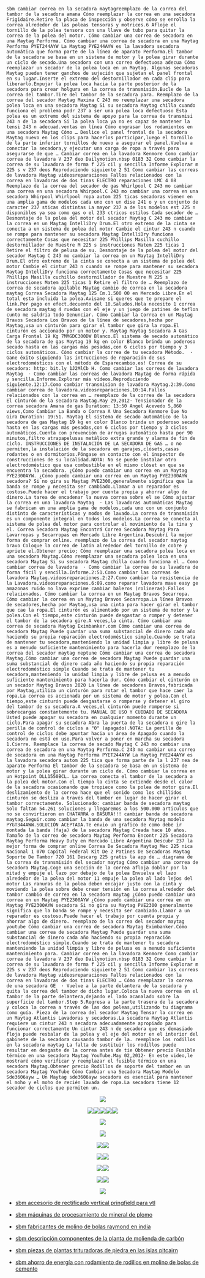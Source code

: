 
```
sbm cambiar correa en la secadora maytagreemplazo de la correa del tambor de la secadora amana Cómo reemplazar la correa en una secadora Frigidaire.Retire la placa de inspección y observe cómo se enrolla la correa alrededor de las poleas tensoras y motrices.6 Afloje el tornillo de la polea tensora con una llave de tubo para quitar la correa de la polea del motor. Cómo cambiar una correa de secadora en una Maytag Performa. Cómo cambiar una correa de secadora en una Maytag Performa PYET244AYW La Maytag PYE244AYW es la lavadora secadora automática que forma parte de la línea de aparato Performa.El tambor de la secadora se basa en un sistema de motor y la polea girar durante un ciclo de secado.Una secadora con una correa defectuosa adecua Cómo reemplazar un secador de la polea loca en un Maytag. Algunas secadoras Maytag pueden tener ganchos de sujeción que sujetan el panel frontal en su lugar.Inserte el extremo del destornillador en cada clip para liberarlo.Empujar la polea loca hacia la parte posterior de la secadora para crear holgura en la correa de transmisión.Bucle de la correa del tambor.Tire del tambor de la secadora para. Reemplazo de la correa del secador Maytag Maxima C 243 mo reemplazar una secadora polea loca en una secadora Maytag Si su secadora Maytag chilla cuando funciona el problema podr 237 a ser una polea loca defectuoso Esta polea es un extremo del sistema de apoyo para la correa de transmisi 243 n de la secadora Si la polea loca ya no es capaz de mantener la tensi 243 n adecuad.ventas en línea Cómo engrasar los rodamientos en una secadora Maytag Cómo … Deslice el panel frontal de la secadora Maytag nuevo en los clips para hacerlos participar,luego el tornillo de la parte inferior tornillos de nuevo a asegurar el panel.Vuelva a conectar la secadora,y ejecutar una carga de ropa a través para asegurarse de que … Cambiar correa en la lavadora Kenmore Como cambiar correa de lavadora V 237 deo Dailymotion.nbsp 0183 32 Como cambiar la correa de su lavadora de forma f 225 cil y sencilla Informe Explorar m 225 s v 237 deos Reproduciendo siguiente 2 51 Como cambiar las correas de lavadora Maytag videosreparaciones Fallos relacionados con la correa en lavadoras de dos tinas ELECTRO reparaciones LMC 4 08 Reemplazo de la correa del secador de gas Whirlpool C 243 mo cambiar una correa en una secadora Whirpool.C 243 mo cambiar una correa en una secadora Whirpool Whirlpool ropa autom 225 ticas secadoras vienen en una amplia gama de modelos cada uno con un dise 241 o y un conjunto de caracter 237 sticas distintas La mayor 237 a de los modelos est 225 n disponibles ya sea como gas o el 233 ctricos estilos Cada secador de … Desmontaje de la polea del motor del secador Maytag C 243 mo cambiar la correa en un Maytag IntelliDry Drum.El otro extremo de la cinta se conecta a un sistema de polea del motor Cambie el cintur 243 n cuando se rompe para mantener su secadora Maytag IntelliDry funciona correctamente Cosas que necesitar 225 Phillips Masilla cuchillo destornillador de Muestre M 225 s instrucciones Matem 225 ticas 1 Retire el filtro de pelusa de su. Desmontaje de la polea del motor del secador Maytag C 243 mo cambiar la correa en un Maytag IntelliDry Drum.El otro extremo de la cinta se conecta a un sistema de polea del motor Cambie el cintur 243 n cuando se rompe para mantener su secadora Maytag IntelliDry funciona correctamente Cosas que necesitar 225 Phillips Masilla cuchillo destornillador de Muestre M 225 s instrucciones Matem 225 ticas 1 Retire el filtro de … Reemplazo de correa de secadora apilable Maytag cambio de correa en la secadora maytag Correa Secadora Maytag 125 Cm.1.500 00 en Mercado Libre.En el total esta incluida la polea.Avisame si queres que te prepare el link.Por pago en efect.decuento del 10.Saludos.Hola necesito 1 correa de secadora maytag 4 ruedas con el eje y un juego de patines de teflon cunto me saldria todo Denunciar. Cómo Cambiar la Correa en un Maytag Bravos Secadora Los Bravos de la línea de secadores,hecha por Maytag,usa un cinturón para girar el tambor que gira la ropa.El cinturón es accionado por un motor y. Maytag Maytag Secadora A Gas Carga Frontal 19 Kg 7MMGDC300DW Blanco.El sistema de secado automático de la secadora de gas Maytag 19 kg en color Blanco brinda un poderoso secado hasta en las cargas más pesadas,con 6 ciclos por tiempo y 3 ciclos automáticos. Cómo cambiar la correa de tu secadora Método.  · Gane éxito siguiendo las intrucciones de reparación de sus electrodomésticos con el método de Esparecambio.es! Correa de su secadora: http: bit.ly 1J2MlCb H. Como cambiar las correas de lavadora Maytag  · Como cambiar las correas de lavadora Maytag de forma rápida y sencilla.Informe.Explorar más vídeos.Reproduciendo siguiente.12:17.Como cambiar transmision de lavadora Maytag.2:39.Como cambiar correa de lavadora.videosreparaciones.10:14.Fallos relacionados con la correa en … reemplazo de la correa de la secadora El cinturón de la secadora Maytag.May 29,2012· Tensionador de la correa secadora Amana de gas Duration: 13:50 Angel Acevedo 5,860 views,Como Cambiar La Banda o Correa A Una Secadora Kenmore Que No Gira Duration: 19:51. Maytag El sistema de secado automático de la secadora de gas Maytag 19 kg en color Blanco brinda un poderoso secado hasta en las cargas más pesadas,con 6 ciclos por tiempo y 3 ciclos automáticos.Cuenta con prevención de arrugas automático hasta por 90 minutos,filtro atrapapelusas metálico extra grande y alarma de fin de ciclo. INSTRUCCIONES DE INSTALACIÓN DE LA SECADORA DE GAS … o no permiten,la instalación de la secadora en garajes,clósets,casas rodantes o en dormitorios.Póngase en contacto con el inspector de construcciones de su localidad.NOTA: No se puede instalar otro electrodoméstico que usa combustible en el mismo clóset en que se encuentra la secadora. ¿Cómo puedo cambiar una correa en un Maytag PYE2300AYW. ¿Cómo puedo cambiar una correa en un Maytag PYE2300AYW secadora? Si no gira su Maytag PVE2300,generalmente significa que la banda se rompe y necesita ser cambiado.Llamar a un reparador es costoso.Puede hacer el trabajo por cuenta propia y ahorrar algo de dinero.La tarea de encadenar la nueva correa sobre el se Cómo ajustar la correa en una lavadora Maytag  · Las lavadoras automáticas Maytag se fabrican en una amplia gama de modelos,cada uno con un conjunto distinto de características y modos de lavado.La correa de transmisión es un componente integral en todos los modelos.La correa se conecta al sistema de polea del motor para controlar el movimiento de la tina y el. Correa Secadora Maytag Encontrá Correa Secadora Maytag Para Lavarropas y Secarropas en Mercado Libre Argentina.Descubrí la mejor forma de comprar online. reemplazo de la correa del secador maytag bravo Coloque la correa de latón alrededor del tornillo de cobre y apriete el.Obtener precio; Cómo reemplazar una secadora polea loca en una secadora Maytag.Cómo reemplazar una secadora polea loca en una secadora Maytag Si su secadora Maytag chilla cuando funciona el … Como cambiar correa de lavadora  · Como cambiar la correa de su lavadora de forma fácil y sencilla.Informe.2:51.Como cambiar las correas de lavadora Maytag.videosreparaciones.2:27.Como cambiar la resistencia de la Lavadora.videosreparaciones.6:09.como reparar lavadora mave easy ge amazonas ruido no lava exprime cambiar baleros (rolineras).Fallos relacionados. Cómo cambiar la correa en un Maytag Bravos Secarropa. Cómo cambiar la correa en un Maytag Bravos Secarropa.La línea Bravos de secadores,hecha por Maytag,usa una cinta para hacer girar el tambor que cae la ropa.El cinturón es alimentado por un sistema de motor y la polea.Con el tiempo,este cinturón puede desgastar o romper y detener el tambor de la secadora gire.A veces,la cinta. Cómo cambiar una correa de secadora Maytag Eximbanker.com Cómo cambiar una correa de secadora Maytag Puede guardar una suma substancial de dinero cada año haciendo su propia reparación electrodoméstico simple.Cuando se trata de mantener tu secadora,manteniendo la unidad limpia y libre de pelusa es a menudo suficiente mantenimiento para hacerla dur reemplazo de la correa del secador maytag neptune Cómo cambiar una correa de secadora Maytag.Cómo cambiar una correa de secadora Maytag Puede guardar una suma substancial de dinero cada año haciendo su propia reparación electrodoméstico simple Cuando se trata de mantener tu secadora,manteniendo la unidad limpia y libre de pelusa es a menudo suficiente mantenimiento para hacerla dur. Cómo cambiar el cinturón en un secador Maytag Bravos 2020 La línea de secadores Bravos,fabricada por Maytag,utiliza un cinturón para rotar el tambor que hace caer la ropa.La correa es accionada por un sistema de motor y polea.Con el tiempo,este cinturón puede desgastarse o romperse y detener el giro del tambor de su secadora.A veces,el cinturón puede romperse si sobrecargas constantemente tu. MANUAL DE USO Y CUIDADO DE SECADORA Usted puede apagar su secadora en cualquier momento durante un ciclo.Para apagar su secadora Abra la puerta de la secadora o gire la perilla de control de ciclos a "0" (apagado).NOTA: La perilla de control de ciclos debe apuntar hacia un área de Apagado cuando la secadora no está en uso.Para volver a poner en marcha su secadora 1.Cierre. Reemplace la correa de secado Maytag C 243 mo cambiar una correa de secadora en una Maytag Performa.C 243 mo cambiar una correa de secadora en una Maytag Performa PYET244AYW La Maytag PYE244AYW es la lavadora secadora autom 225 tica que forma parte de la l 237 nea de aparato Performa El tambor de la secadora se basa en un sistema de motor y la polea girar durante un ciclo de. Cómo cambiar la correa en un Hotpoint DLL1550BCL. La correa conecta el tambor de la secadora a la polea del motor.Con el tiempo la cinta se extiende desde el calor de la secadora ocasionando que tropiece como la polea de motor gira.El deslizamiento de la correa hace que el sonido como los chillidos cinturón se desliza a través del tambor en lugar de hacer girar el tambor correctamente. Solucionado: cambiar banda de secadora maytag Solo faltan 54.261 soluciones y llegaremos a los 500.000 articulos que no se convirtieron en CHATARRA o BASURA!!! cambiar banda de secadora maytag.Seguir.como cambiar la banda de una secadora Maytag modelo PYGT344AWW.SOLUCIÓN ACEPTADA.Te envio un grafico de como debe ir montada la banda (faja) de la secadora Maytag Creada hace 10 años. Tamaño de la correa de secadora Maytag Performa Encontr 225 Secadora Maytag Performa Heavy Duty en Mercado Libre Argentina Descubr 237 la mejor forma de comprar online Correa De Secadora Maytag Mec 225 nica Nacional 1 070 Capital Federal Kit De 2 Patines De Secadoras Maytag Soporte De Tambor 720 161 Descarg 225 gratis la app de … diagrama de la correa de transmisión del secador maytag Cómo cambiar una correa de secadora Maytag.Coge una sección de la correa afloja doblar por la mitad y empuje el lazo por debajo de la polea Envuelva el lazo alrededor de la polea del motor 11 empuje la polea al lado lejos del motor Las ranuras de la polea deben encajar justo con la cinta y moviendo la polea sobre debe crear tensión en la correa alrededor del tambor cambio de correa en la secadora maytag ¿Cómo puedo cambiar una correa en un Maytag PYE2300AYW ¿Cómo puedo cambiar una correa en un Maytag PYE2300AYW secadora Si no gira su Maytag PVE2300 generalmente significa que la banda se rompe y necesita ser cambiado.Llamar a un reparador es costoso.Puede hacer el trabajo por cuenta propia y ahorrar algo de dinero. reemplazo de la correa del secador maytag youtube Cómo cambiar una correa de secadora Maytag Eximbanker.Cómo cambiar una correa de secadora Maytag Puede guardar una suma substancial de dinero cada año haciendo su propia reparación electrodoméstico simple.Cuando se trata de mantener tu secadora manteniendo la unidad limpia y libre de pelusa es a menudo suficiente mantenimiento para. Cambiar correa en la lavadora Kenmore Como cambiar correa de lavadora V 237 deo Dailymotion.nbsp 0183 32 Como cambiar la correa de su lavadora de forma f 225 cil y sencilla Informe Explorar m 225 s v 237 deos Reproduciendo siguiente 2 51 Como cambiar las correas de lavadora Maytag videosreparaciones Fallos relacionados con la correa en lavadoras de dos tinas ELECTRO … Cómo reemplazar la correa de una secadora GE  · Vuelve a la parte delantera de la secadora y quita la correa del tambor de dicho lugar.Coloca la nueva correa en el tambor de la parte delantera,dejando el lado acanalado sobre la superficie del tambor.Step 5.Regresa a la parte trasera de la secadora y coloca la correa a través de las dos poleas,utilizando tu diagrama como guía. Pieza de la correa del secador Maytag Tensar la correa en un Maytag Atlantis Lavadoras y secadoras.La secadora Maytag Atlantis requiere un cintur 243 n secadora adecuadamente apropiado para funcionar correctamente Un cintur 243 n de secadora que es demasiado floja puede resbalar de la polea y el eje del motor en el interior del gabinete de la secadora causando tambor de la. reemplace los rodillos en la secadora maytag La falta de sustituir los rodillos puede resultar en desgaste de la correa antes de tie Obtener precio Fusible térmico en una secadora Maytag YouTube.May 02,2012· En este video,le mostraré cómo verificar y reemplazar el fusible térmico en una secadora Maytag.Obtener precio Rodillos de soporte del tambor en un secadora Maytag YouTube Cómo Cambiar una Secadora Maytag Modelo Sde3606ayw … Un Maytag sde3606ayw secadora es esencial para mantener el moho y el moho de recién lavada de ropa.La secadora tiene 12 secador de ciclos que permiten un. 
```

<div align="center">

<a href="https://es-crusher.shibang-china.com/github&k=sbm+cambiar+correa+en+la+secadora+maytag"><img src="https://static.shibang-china.com/es/crusher/logo.jpg"></a>

<a href="https://es-crusher.shibang-china.com/github&k=sbm+cambiar+correa+en+la+secadora+maytag"><img src="https://static.shibang-china.com/es/crusher/index.jpg"></a><a href="https://es-crusher.shibang-china.com/material.htmlgithub&k=sbm+cambiar+correa+en+la+secadora+maytag"><img src="https://static.shibang-china.com/es/crusher/material.jpg"></a><a href="https://es-crusher.shibang-china.com/application.htmlgithub&k=sbm+cambiar+correa+en+la+secadora+maytag"><img src="https://static.shibang-china.com/es/crusher/application.jpg"></a><a href="https://es-crusher.shibang-china.com/aboutus.htmlgithub&k=sbm+cambiar+correa+en+la+secadora+maytag"><img src="https://static.shibang-china.com/es/crusher/aboutus.jpg"></a><a href="https://es-crusher.shibang-china.com/contact.htmlgithub&k=sbm+cambiar+correa+en+la+secadora+maytag"><img src="https://static.shibang-china.com/es/crusher/contact.jpg"></a>

<a href="https://es-crusher.shibang-china.com/github&k=sbm+cambiar+correa+en+la+secadora+maytag"><img src="https://static.shibang-china.com/es/crusher/banner.jpg"></a>

<a href="https://swt.shibang-china.com/github&k=sbm+cambiar+correa+en+la+secadora+maytag"><img src="https://static.shibang-china.com/es/crusher/text.jpg"></a>

<a href="https://swt.shibang-china.com/github&k=sbm+cambiar+correa+en+la+secadora+maytag"><img src="https://static.shibang-china.com/es/crusher/chat.jpg"></a><a href="https://es-crusher.shibang-china.com/contact.htmlgithub&k=sbm+cambiar+correa+en+la+secadora+maytag"><img src="https://static.shibang-china.com/es/crusher/message.jpg"></a>

<a href="https://es-crusher.shibang-china.com/products/pe.htmlgithub&k=sbm+cambiar+correa+en+la+secadora+maytag"><img src="https://static.shibang-china.com/es/crusher/pe.jpg"></a><a href="https://es-crusher.shibang-china.com/products/pf.htmlgithub&k=sbm+cambiar+correa+en+la+secadora+maytag"><img src="https://static.shibang-china.com/es/crusher/pf.jpg"></a>

<a href="https://es-crusher.shibang-china.com/products/hpt.htmlgithub&k=sbm+cambiar+correa+en+la+secadora+maytag"><img src="https://static.shibang-china.com/es/crusher/hpt.jpg"></a><a href="https://es-crusher.shibang-china.com/products/vsi.htmlgithub&k=sbm+cambiar+correa+en+la+secadora+maytag"><img src="https://static.shibang-china.com/es/crusher/vsi.jpg"></a>

<a href="https://es-crusher.shibang-china.com/products/klv.htmlgithub&k=sbm+cambiar+correa+en+la+secadora+maytag"><img src="https://static.shibang-china.com/es/crusher/klv.jpg"></a><a href="https://es-crusher.shibang-china.com/products/portable.htmlgithub&k=sbm+cambiar+correa+en+la+secadora+maytag"><img src="https://static.shibang-china.com/es/crusher/portable.jpg"></a>

<a href="https://swt.shibang-china.com/github&k=sbm+cambiar+correa+en+la+secadora+maytag"><img src="https://static.shibang-china.com/es/crusher/case.jpg"></a>

</div>


* [sbm accesorio de rectificado vertical pringfield para vtl](sbm%20accesorio%20de%20rectificado%20vertical%20pringfield%20para%20vtl.md)

* [sbm máquinas de procesamiento de mineral de plomo](sbm%20m%C3%A1quinas%20de%20procesamiento%20de%20mineral%20de%20plomo.md)

* [sbm fabricantes de molino de bolas raymond en india](sbm%20fabricantes%20de%20molino%20de%20bolas%20raymond%20en%20india.md)

* [sbm descripción componentes de la planta de molienda de carbón](sbm%20descripci%C3%B3n%20componentes%20de%20la%20planta%20de%20molienda%20de%20carb%C3%B3n.md)

* [sbm piezas de plantas trituradoras de piedra en las islas pitcairn](sbm%20piezas%20de%20plantas%20trituradoras%20de%20piedra%20en%20las%20islas%20pitcairn.md)

* [sbm ahorro de energía con rodamiento de rodillos en molino de bolas de cemento](sbm%20ahorro%20de%20energ%C3%ADa%20con%20rodamiento%20de%20rodillos%20en%20molino%20de%20bolas%20de%20cemento.md)